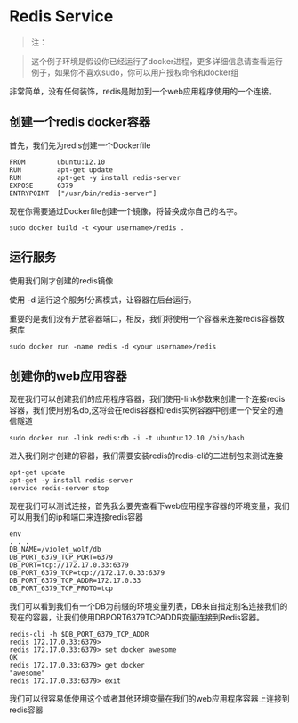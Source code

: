# Redis Service

>注：

>这个例子环境是假设你已经运行了docker进程，更多详细信息请查看运行例子，如果你不喜欢sudo，你可以用户授权命令和docker组

非常简单，没有任何装饰，redis是附加到一个web应用程序使用的一个连接。

## 创建一个redis docker容器

首先，我们先为redis创建一个Dockerfile

    FROM        ubuntu:12.10
    RUN         apt-get update
    RUN         apt-get -y install redis-server
    EXPOSE      6379
    ENTRYPOINT  ["/usr/bin/redis-server"]
    
现在你需要通过Dockerfile创建一个镜像，将替换成你自己的名字。

    sudo docker build -t <your username>/redis .
    
## 运行服务

使用我们刚才创建的redis镜像

使用 -d 运行这个服务f分离模式，让容器在后台运行。

重要的是我们没有开放容器端口，相反，我们将使用一个容器来连接redis容器数据库

    sudo docker run -name redis -d <your username>/redis
    
## 创建你的web应用容器

现在我们可以创建我们的应用程序容器，我们使用-link参数来创建一个连接redis容器，我们使用别名db,这将会在redis容器和redis实例容器中创建一个安全的通信隧道

    sudo docker run -link redis:db -i -t ubuntu:12.10 /bin/bash

进入我们刚才创建的容器，我们需要安装redis的redis-cli的二进制包来测试连接

    apt-get update
    apt-get -y install redis-server
    service redis-server stop

现在我们可以测试连接，首先我么要先查看下web应用程序容器的环境变量，我们可以用我们的ip和端口来连接redis容器

    env
    . . .
    DB_NAME=/violet_wolf/db
    DB_PORT_6379_TCP_PORT=6379
    DB_PORT=tcp://172.17.0.33:6379
    DB_PORT_6379_TCP=tcp://172.17.0.33:6379
    DB_PORT_6379_TCP_ADDR=172.17.0.33
    DB_PORT_6379_TCP_PROTO=tcp

我们可以看到我们有一个DB为前缀的环境变量列表，DB来自指定别名连接我们的现在的容器，让我们使用DBPORT6379TCPADDR变量连接到Redis容器。

    redis-cli -h $DB_PORT_6379_TCP_ADDR
    redis 172.17.0.33:6379>
    redis 172.17.0.33:6379> set docker awesome
    OK
    redis 172.17.0.33:6379> get docker
    "awesome"
    redis 172.17.0.33:6379> exit

我们可以很容易低使用这个或者其他环境变量在我们的web应用程序容器上连接到redis容器
